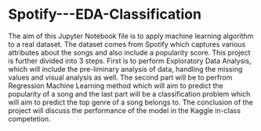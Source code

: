 # Spotify---EDA-Classification

The aim of this Jupyter Notebook file is to apply machine learning algorithm to a real dataset. The dataset comes from Spotify which captures various attributes about the songs and also include a popularity score. This project is further divided into 3 steps. First is to perform Exploratory Data Analysis, which will include the pre-liminary analysis of data, handling the missing values and visual analysis as well. The second part will be to perfrom Regression Machine Learning method which will aim to predict the popularity of a song and the last part will be a classification problem which will aim to predict the top genre of a song belongs to. The conclusion of the project will discuss the performance of the model in the Kaggle in-class competetion.
